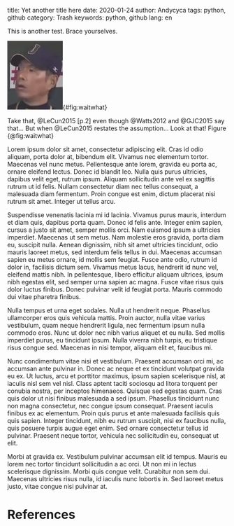 title: Yet another title here
date: 2020-01-24
author: Andycyca
tags: python, github
category: Trash
keywords: python, github
lang: en

This is another test. Brace yourselves.

![Wait what](img/Jq3k90F.jpg "What?"){#fig:waitwhat}

Take that, @LeCun2015 [p.2] even though @Watts2012 and @GJC2015 say that... But when @LeCun2015 restates the assumption... Look at that! Figure {@fig:waitwhat}

Lorem ipsum dolor sit amet, consectetur adipiscing elit. Cras id odio aliquam, porta dolor at, bibendum elit. Vivamus nec elementum tortor. Maecenas vel nunc metus. Pellentesque ante lorem, gravida eu porta ac, ornare eleifend lectus. Donec id blandit leo. Nulla quis purus ultricies, dapibus velit eget, rutrum ipsum. Aliquam sollicitudin ante vel ex sagittis rutrum ut id felis. Nullam consectetur diam nec tellus consequat, a malesuada diam fermentum. Proin congue est enim, dictum placerat nisi rutrum sit amet. Integer ut tellus arcu.

Suspendisse venenatis lacinia mi id lacinia. Vivamus purus mauris, interdum et diam quis, dapibus porta quam. Donec id felis ante. Integer enim sapien, cursus a justo sit amet, semper mollis orci. Nam euismod ipsum a ultricies imperdiet. Maecenas ut sem metus. Nam molestie eros gravida, porta diam eu, suscipit nulla. Aenean dignissim, nibh sit amet ultricies tincidunt, odio mauris laoreet metus, sed interdum felis tellus in dui. Maecenas accumsan sapien eu metus ornare, id mollis sem feugiat. Fusce ante odio, rutrum id dolor in, facilisis dictum sem. Vivamus metus lacus, hendrerit id nunc vel, eleifend mattis nibh. In pellentesque, libero efficitur aliquam ultrices, ipsum nibh egestas elit, sed semper urna sapien ac magna. Fusce vitae risus quis dolor luctus finibus. Donec pulvinar velit id feugiat porta. Mauris commodo dui vitae pharetra finibus.

Nulla tempus et urna eget sodales. Nulla ut hendrerit neque. Phasellus ullamcorper eros quis vehicula mattis. Proin auctor, nulla vitae varius vestibulum, quam neque hendrerit ligula, nec fermentum ipsum nulla commodo eros. Nunc ut dolor nec nibh varius aliquet et eu nulla. Sed mollis imperdiet purus, eu tincidunt ipsum. Nulla viverra nibh turpis, eu tristique risus congue sed. Maecenas in nisi tempor, aliquam elit et, faucibus mi.

Nunc condimentum vitae nisi et vestibulum. Praesent accumsan orci mi, ac accumsan ante pulvinar in. Donec ac neque et ex tincidunt volutpat gravida eu ex. Ut luctus, arcu et porttitor maximus, ipsum sapien scelerisque nisl, at iaculis nisl sem vel nisl. Class aptent taciti sociosqu ad litora torquent per conubia nostra, per inceptos himenaeos. Quisque sed egestas quam. Cras quis dolor ut nisi finibus malesuada a sed ipsum. Phasellus tincidunt nunc non magna consectetur, nec congue ipsum consequat. Praesent iaculis finibus ex ac elementum. Proin quis purus et ante malesuada facilisis quis quis sapien. Integer tincidunt, nibh eu rutrum suscipit, nisi ex faucibus nulla, quis posuere turpis augue eget enim. Sed ornare consectetur tellus id pulvinar. Praesent neque tortor, vehicula nec sollicitudin eu, consequat ut elit.

Morbi at gravida ex. Vestibulum pulvinar accumsan elit id tempus. Mauris eu lorem nec tortor tincidunt sollicitudin a ac orci. Ut non mi in lectus scelerisque dignissim. Morbi quis congue velit. Curabitur non sem dui. Maecenas ultricies risus nulla, id iaculis nunc lobortis in. Sed laoreet metus justo, vitae congue nisi pulvinar at.

# References